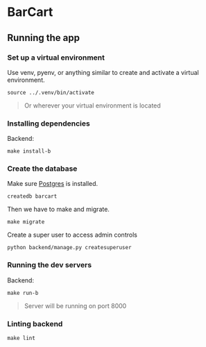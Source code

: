 # BarCart

## Running the app

### Set up a virtual environment

Use venv, pyenv, or anything similar to create and activate a virtual environment.

```shell
source ../.venv/bin/activate
```
> Or wherever your virtual environment is located

### Installing dependencies

Backend:
```shell
make install-b
```

<!-- Frontend:
```shell
make install-fe
``` -->

### Create the database

Make sure [Postgres](https://postgresapp.com/) is installed.

```shell
createdb barcart
```

Then we have to make and migrate.

```shell
make migrate
```

Create a super user to access admin controls

```
python backend/manage.py createsuperuser
```

### Running the dev servers

Backend:
```shell
make run-b
```
> Server will be running on port 8000

<!-- Frontend:
```shell
make run-frontend
```
> Server will be running on port 8080 -->

### Linting backend

```shell
make lint
```

<!-- ### Running tests

```shell
make test
``` -->
